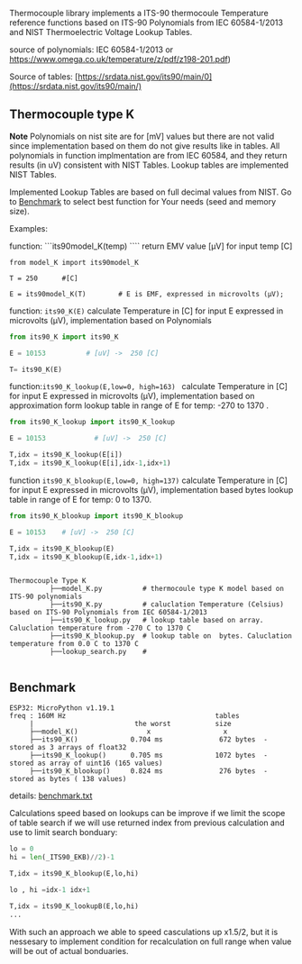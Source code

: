 

Thermocouple library implements a ITS-90 thermocoule Temperature reference functions based on ITS-90 Polynomials from IEC 60584-1/2013 and
NIST Thermoelectric Voltage Lookup Tables.


source of polynomials: IEC 60584-1/2013 or https://www.omega.co.uk/temperature/z/pdf/z198-201.pdf)

Source of tables: [https://srdata.nist.gov/its90/main/0](https://srdata.nist.gov/its90/main/)


## Thermocouple type K 

**Note**
Polynomials on nist site are for [mV] values but there are not valid since implementation based on them do not give results
like in tables. All polynomials in function implmentation are from IEC 60584, and they return results (in uV) consistent with NIST Tables.
Lookup tables are implemented NIST Tables. 

Implemented Lookup Tables are based on full decimal values from NIST. 
Go to [Benchmark](benchmark) to select best function for Your needs (seed and memory size).


Examples:

function: ```its90model_K(temp) ```` return EMV value [μV] for input temp [C] 
```
from model_K import its90model_K 

T = 250      #[C]  

E = its90model_K(T)        # E is EMF, expressed in microvolts (μV);

```
 
function: ``` its90_K(E) ``` calculate Temperature in [C] for input E expressed in microvolts (μV), implementation based on Polynomials
```python
from its90_K import its90_K

E = 10153          # [uV] ->  250 [C]

T= its90_K(E)
```

function:```its90_K_lookup(E,low=0, high=163) ``` calculate Temperature in [C] for input E expressed in microvolts (μV), implementation based on approximation form  lookup table in range of E for temp: -270 to 1370  .

```python
from its90_K_lookup import its90_K_lookup

E = 10153            # [uV] ->  250 [C]

T,idx = its90_K_lookup(E[i])
T,idx = its90_K_lookup(E[i],idx-1,idx+1)

```

function ``` its90_K_blookup(E,low=0, high=137) ``` calculate Temperature in [C] for input E expressed in microvolts (μV), implementation based bytes lookup table
in range of E for temp: 0 to 1370.

```python 
from its90_K_blookup import its90_K_blookup

E = 10153    # [uV] ->  250 [C]

T,idx = its90_K_blookup(E)
T,idx = its90_K_blookup(E,idx-1,idx+1) 
```





```

Thermocouple Type K
          ├──model_K.py          # thermocoule type K model based on ITS-90 polynomials
          ├──its90_K.py          # caluclation Temperature (Celsius) based on ITS-90 Polynomials from IEC 60584-1/2013    
          ├──its90_K_lookup.py   # lookup table based on array.  Caluclation temperature from -270 C to 1370 C 
          ├──its90_K_blookup.py  # lookup table on  bytes. Caluclation temperature from 0.0 C to 1370 C       
          ├──lookup_search.py    #  
          
```          
 
          
## Benchmark 

```
ESP32: MicroPython v1.19.1  
freq : 160M Hz                                     tables
     |                         the worst           size  
     ├──model_K()                 x                  x
     ├──its90_K()             0.704 ms              672 bytes  - stored as 3 arrays of float32   
     ├──its90_K_lookup()      0.705 ms             1072 bytes  - stored as array of uint16 (165 values)
     ├──its90_K_blookup()     0.824 ms              276 bytes  - stored as bytes ( 138 values)
 ```
       
 details: [benchmark.txt](https://github.com/2dof/esp_control/blob/main/src/thermocouples/benchmark.txt)       
             
 Calculations speed based on lookups can be improve if we limit the scope of table search if we will use 
 returned index from previous calculation and use to limit search bonduary:
 
 ```python 
 lo = 0 
 hi = len(_ITS90_EKB)//2)-1
 
 T,idx = its90_K_blookup(E,lo,hi)
 
 lo , hi =idx-1 idx+1

 T,idx = its90_K_lookupB(E,lo,hi)
 ...  
 ```   
 With such an approach we able to speed casculations up x1.5/2, but it is nessesary to implement 
 condition for recalculation on full range when value will be out of actual bonduaries.
 
